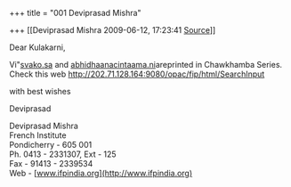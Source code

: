 +++
title = "001 Deviprasad Mishra"

+++
[[Deviprasad Mishra	2009-06-12, 17:23:41 [Source](https://groups.google.com/g/bvparishat/c/-VbZSh42C-s)]]



Dear Kulakarni,

Vi"[svako.sa](http://svako.sa) and [abhidhaanacintaama.ni](http://abhidhaanacintaama.ni)areprinted in Chawkhamba Series. Check this web <http://202.71.128.164:9080/opac/fip/html/SearchInput>



with best wishes

Deviprasad



Deviprasad Mishra  
French Institute  
Pondicherry - 605 001  
Ph. 0413 - 2331307, Ext - 125  
Fax - 91413 - 2339534  
Web - [www.ifpindia.org](http://www.ifpindia.org)

